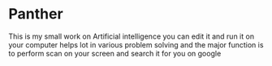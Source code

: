# Panther
This is my small work on Artificial intelligence you can edit it and run it on your computer helps lot in various problem solving and the major function is to perform scan on your screen and search it for you on google
